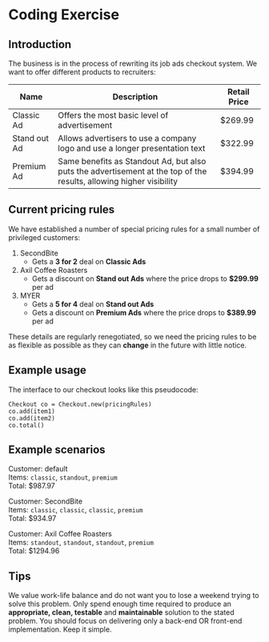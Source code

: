 # Coding Exercise

## Introduction
The business is in the process of rewriting its job ads checkout system.
We want to offer different products to recruiters:

| Name | Description | Retail Price |
|---|---|---|
| Classic Ad | Offers the most basic level of advertisement | $269.99 |
| Stand out Ad | Allows advertisers to use a company logo and use a longer presentation text | $322.99 |
| Premium Ad | Same benefits as Standout Ad, but also puts the advertisement at the top of the results, allowing higher visibility | $394.99 |

## Current pricing rules
We have established a number of special pricing rules for a small number of privileged customers:
1. SecondBite
    - Gets a **3 for 2** deal on **Classic Ads**
2. Axil Coffee Roasters
    - Gets a discount on **Stand out Ads** where the price drops to **$299.99** per ad
3. MYER
    - Gets a **5 for 4** deal on **Stand out Ads**
    - Gets a discount on **Premium Ads** where the price drops to **$389.99** per ad

These details are regularly renegotiated, so we need the pricing rules to be as flexible as possible as they can **change** in the future with little notice.

## Example usage
The interface to our checkout looks like this pseudocode:
```
Checkout co = Checkout.new(pricingRules)
co.add(item1)
co.add(item2)
co.total()
```

## Example scenarios
Customer: default\
Items: `classic`, `standout`, `premium`\
Total: $987.97

Customer: SecondBite\
Items: `classic`, `classic`, `classic`, `premium`\
Total: $934.97

Customer: Axil Coffee Roasters\
Items: `standout`, `standout`, `standout`, `premium`\
Total: $1294.96

## Tips
We value work-life balance and do not want you to lose a weekend trying to solve this problem. Only spend enough time required to produce an **appropriate, clean, testable** and **maintainable** solution to the stated problem. You should focus on delivering only a back-end OR front-end implementation. Keep it simple.
